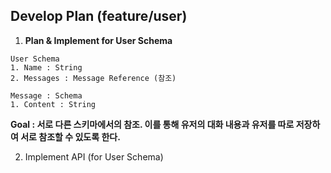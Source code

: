 ## Develop Plan (feature/user)

1. <strong>Plan & Implement for User Schema </strong>

```
User Schema
1. Name : String
2. Messages : Message Reference (참조)
```

```
Message : Schema
1. Content : String
```

<strong>Goal : 서로 다른 스키마에서의 참조. 이를 통해 유저의 대화 내용과 유저를 따로 저장하여 서로 참조할 수 있도록 한다. </strong>

2. Implement API (for User Schema)
